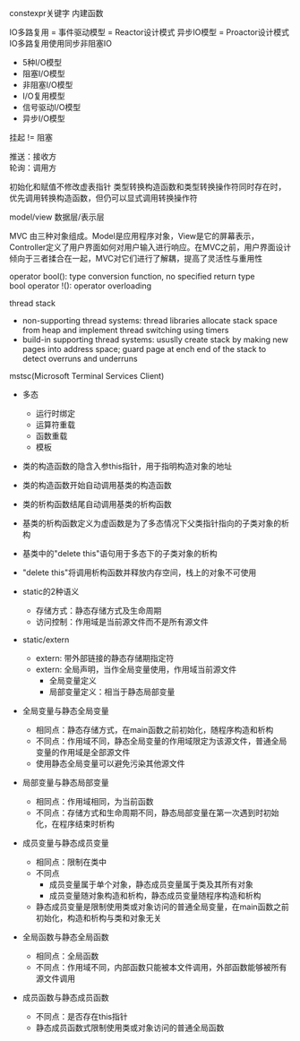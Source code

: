 constexpr关键字
内建函数




IO多路复用 = 事件驱动模型 = Reactor设计模式
异步IO模型 = Proactor设计模式
IO多路复用使用同步非阻塞IO

* 5种I/O模型
* 阻塞I/O模型
* 非阻塞I/O模型
* I/O复用模型
* 信号驱动I/O模型
* 异步I/O模型

挂起 != 阻塞

推送：接收方  
轮询：调用方

初始化和赋值不修改虚表指针
类型转换构造函数和类型转换操作符同时存在时，优先调用转换构造函数，但仍可以显式调用转换操作符


model/view  数据层/表示层

MVC 由三种对象组成。Model是应用程序对象，View是它的屏幕表示，Controller定义了用户界面如何对用户输入进行响应。在MVC之前，用户界面设计倾向于三者揉合在一起，MVC对它们进行了解耦，提高了灵活性与重用性

operator bool(): type conversion function, no specified return type  
bool operator !(): operator overloading


thread stack
* non-supporting thread systems: thread libraries allocate stack space from heap and implement thread switching using timers
* build-in supporting thread systems: ususlly create stack by making new pages into address space; guard page at ench end of the stack to detect overruns and underruns

mstsc(Microsoft Terminal Services Client)

- 多态
    - 运行时绑定
    - 运算符重载
    - 函数重载
    - 模板


- 类的构造函数的隐含入参this指针，用于指明构造对象的地址
- 类的构造函数开始自动调用基类的构造函数
- 类的析构函数结尾自动调用基类的析构函数
- 基类的析构函数定义为虚函数是为了多态情况下父类指针指向的子类对象的析构
- 基类中的"delete this"语句用于多态下的子类对象的析构
- "delete this"将调用析构函数并释放内存空间，栈上的对象不可使用

- static的2种语义
    - 存储方式：静态存储方式及生命周期
    - 访问控制：作用域是当前源文件而不是所有源文件
- static/extern
    - extern: 带外部链接的静态存储期指定符
    - extern: 全局声明，当作全局变量使用，作用域当前源文件
        - 全局变量定义
        - 局部变量定义：相当于静态局部变量
- 全局变量与静态全局变量
    - 相同点：静态存储方式，在main函数之前初始化，随程序构造和析构
    - 不同点：作用域不同，静态全局变量的作用域限定为该源文件，普通全局变量的作用域是全部源文件
    - 使用静态全局变量可以避免污染其他源文件
- 局部变量与静态局部变量
    - 相同点：作用域相同，为当前函数
    - 不同点：存储方式和生命周期不同，静态局部变量在第一次遇到时初始化，在程序结束时析构
- 成员变量与静态成员变量
    - 相同点：限制在类中
    - 不同点
        - 成员变量属于单个对象，静态成员变量属于类及其所有对象
        - 成员变量随对象构造和析构，静态成员变量随程序构造和析构
    - 静态成员变量是限制使用类或对象访问的普通全局变量，在main函数之前初始化，构造和析构与类和对象无关
- 全局函数与静态全局函数
    - 相同点：全局函数
    - 不同点：作用域不同，内部函数只能被本文件调用，外部函数能够被所有源文件调用
- 成员函数与静态成员函数
    - 不同点：是否存在this指针
    - 静态成员函数式限制使用类或对象访问的普通全局函数